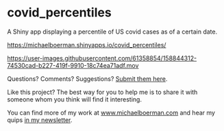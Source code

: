 # covid_percentiles
 A Shiny app displaying a percentile of US covid cases as of a certain date.
 
 https://michaelboerman.shinyapps.io/covid_percentiles/

https://user-images.githubusercontent.com/61358854/158844312-74530cad-b227-419f-9910-18c74ea71adf.mov

 Questions? Comments? Suggestions? [Submit them here](https://github.com/michaelboerman/covid_percentiles/issues).
 
 Like this project? The best way for you to help me is to share it with someone whom you think will find it interesting. 
 
You can find more of my work at www.michaelboerman.com and hear my quips [in my newsletter](https://world.hey.com/michaelboerman/why-r-is-the-best-programming-language-in-the-world-0cf6249a).

